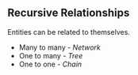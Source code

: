 ## Recursive Relationships
Entities can be related to themselves.

* Many to many - *Network*
* One to many - *Tree*
* One to one - *Chain*